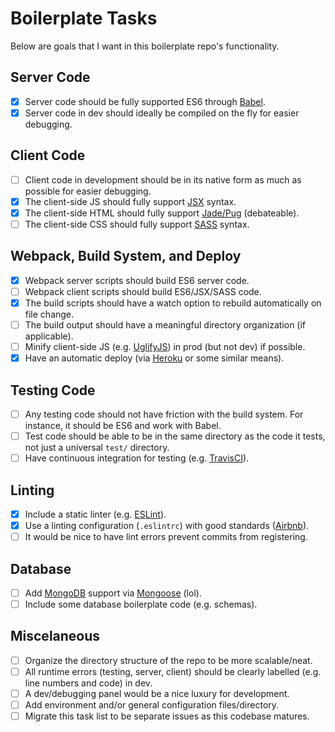 # Boilerplate Tasks

Below are goals that I want in this boilerplate repo's functionality.

## Server Code
- [x] Server code should be fully supported ES6 through [Babel](https://babeljs.io/).
- [x] Server code in dev should ideally be compiled on the fly for easier debugging.

## Client Code
- [ ] Client code in development should be in its native form as much as possible for easier debugging.
- [x] The client-side JS should fully support [JSX](https://jsx.github.io/) syntax.
- [x] The client-side HTML should fully support [Jade/Pug](https://pugjs.org/api/getting-started.html) (debateable).
- [ ] The client-side CSS should fully support [SASS](http://sass-lang.com/) syntax.

## Webpack, Build System, and Deploy
- [x] Webpack server scripts should build ES6 server code.
- [ ] Webpack client scripts should build ES6/JSX/SASS code.
- [x] The build scripts should have a watch option to rebuild automatically on file change.
- [ ] The build output should have a meaningful directory organization (if applicable).
- [ ] Minify client-side JS (e.g. [UglifyJS](https://github.com/mishoo/UglifyJS2)) in prod (but not dev) if possible.
- [x] Have an automatic deploy (via [Heroku](https://www.heroku.com/) or some similar means).

## Testing Code
- [ ] Any testing code should not have friction with the build system. For instance, it should be ES6 and work with Babel.
- [ ] Test code should be able to be in the same directory as the code it tests, not just a universal `test/` directory.
- [ ] Have continuous integration for testing (e.g. [TravisCI](https://travis-ci.com/)).

## Linting
- [x] Include a static linter (e.g. [ESLint](http://eslint.org/)).
- [x] Use a linting configuration (`.eslintrc`) with good standards ([Airbnb](https://www.npmjs.com/package/eslint-config-airbnb)).
- [ ] It would be nice to have lint errors prevent commits from registering.

## Database
- [ ] Add [MongoDB](https://www.mongodb.com/) support via [Mongoose](http://mongoosejs.com/) (lol).
- [ ] Include some database boilerplate code (e.g. schemas).

## Miscelaneous
- [ ] Organize the directory structure of the repo to be more scalable/neat.
- [ ] All runtime errors (testing, server, client) should be clearly labelled (e.g. line numbers and code) in dev.
- [ ] A dev/debugging panel would be a nice luxury for development.
- [ ] Add environment and/or general configuration files/directory.
- [ ] Migrate this task list to be separate issues as this codebase matures.
